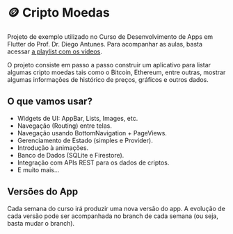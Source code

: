 # 🪙 Cripto Moedas

Projeto de exemplo utilizado no Curso de Desenvolvimento de Apps em Flutter do Prof. Dr. Diego Antunes. Para acompanhar as aulas, basta acessar [a playlist com os vídeos](https://www.youtube.com/playlist?list=PL_wKlpKIC9vWCRIgMvH8pbRmX8XVouRv1).

O projeto consiste em passo a passo construir um aplicativo para listar algumas cripto moedas tais como o Bitcoin, Ethereum, entre outras, mostrar algumas informações de histórico de preços, gráficos e outros dados. 

## O que vamos usar?

- Widgets de UI: AppBar, Lists, Images, etc.
- Navegação (Routing) entre telas.
- Navegação usando BottomNavigation + PageViews.
- Gerenciamento de Estado (simples e Provider).
- Introdução à animações.
- Banco de Dados (SQLite e Firestore).
- Integração com APIs REST para os dados de criptos. 
- E muito mais...

## Versões do App

Cada semana do curso irá produzir uma nova versão do app. A evolução de cada versão pode ser acompanhada no branch de cada semana (ou seja, basta mudar o branch). 
